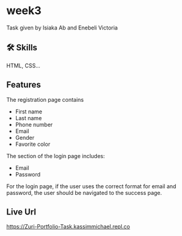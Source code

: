 
# week3

Task given by Isiaka Ab and Enebeli Victoria 

## 

## 🛠 Skills
HTML, CSS...


### 


## Features
The registration page contains 
- First name
- Last name 
- Phone number 
- Email 
- Gender 
- Favorite color

The section of the login page includes:

- Email 
- Password

For the login page, if the user uses the correct format for email and password, the user should be navigated to the success page.

## Live Url

https://Zuri-Portfolio-Task.kassimmichael.repl.co
